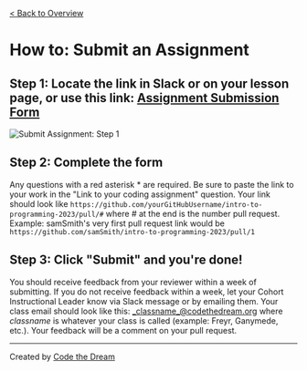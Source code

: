 [< Back to Overview](../../README.md)

# How to: Submit an Assignment

## Step 1: Locate the link in Slack or on your lesson page, or use this link: [Assignment Submission Form](https://airtable.com/shrBpqHbS6wgInoF9)

![Submit Assignment: Step 1](https://github.com/Code-the-Dream-School/fenrir-intro/blob/main/instructions/assets/submit-assignment/assignment-sub-form.png)

## Step 2: Complete the form
Any questions with a red asterisk * are required.  Be sure to paste the link to your work in the "Link to your coding assignment" question.  Your link should look like 
`https://github.com/yourGitHubUsername/intro-to-programming-2023/pull/#`
where # at the end is the number pull request.  Example: samSmith's very first pull request link would be 
`https://github.com/samSmith/intro-to-programming-2023/pull/1`

## Step 3: Click "Submit" and you're done!
You should receive feedback from your reviewer within a week of submitting.  If you do not receive feedback within a week, let your Cohort Instructional Leader know via Slack message or by emailing them.  Your class email should look like this: _classname_@codethedream.org where _classname_ is whatever your class is called (example: Freyr, Ganymede, etc.).  Your feedback will be a comment on your pull request.

---

Created by [Code the Dream](https://www.codethedream.org)
